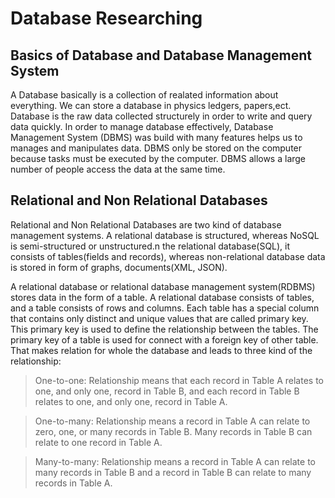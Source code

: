 # Database Researching

## Basics of Database and Database Management System

A Database basically is a collection of realated information about everything. We can store a database in physics ledgers, papers,ect. Database is the raw data collected structurely in order to write and query data quickly.
In order to manage database effectively, Database Management System (DBMS) was build with many features helps us to manages and manipulates  data. DBMS only be stored on the computer because tasks must be executed by the computer. DBMS allows a large number of people access the data at the same time.

## Relational and Non Relational Databases

Relational and Non Relational Databases are two kind of database management systems. A relational database is structured, whereas NoSQL is semi-structured or unstructured.n the relational database(SQL), it consists of tables(fields and records), whereas non-relational database data is stored in form of graphs, documents(XML, JSON).

A relational database or relational database management system(RDBMS) stores data in the form of a table. A relational database consists of tables, and a table consists of rows and columns. Each table has a special column that contains only distinct and unique values that are called primary key. This primary key is used to define the relationship between the tables. The primary key of a table is used for connect with a foreign key of other table. That makes relation for whole the database and leads to three kind of the relationship: 
> One-to-one: Relationship means that each record in Table A relates to one, and only one, record in Table B, and each record in Table B relates to one, and only one, record in Table A.

> One-to-many: Relationship means a record in Table A can relate to zero, one, or many records in Table B. Many records in Table B can relate to one record in Table A.


> Many-to-many: Relationship means a record in Table A can relate to many records in Table B and a record in Table B can relate to many records in Table A.


